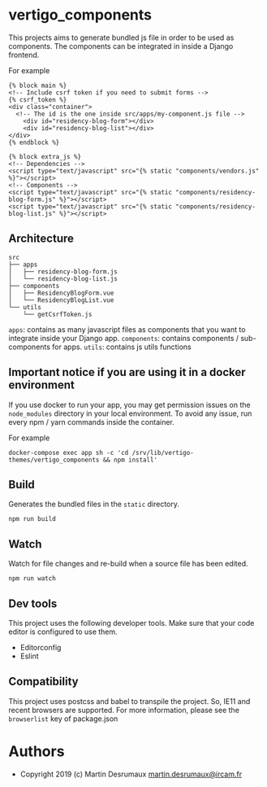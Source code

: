 # vertigo_components

This projects aims to generate bundled js file in order to be used as components.
The components can be integrated in inside a Django frontend.

For example
```
{% block main %}
<!-- Include csrf token if you need to submit forms -->
{% csrf_token %}
<div class="container">
  <!-- The id is the one inside src/apps/my-component.js file -->
	<div id="residency-blog-form"></div>
	<div id="residency-blog-list"></div>
</div>
{% endblock %}

{% block extra_js %}
<!-- Dependencies -->
<script type="text/javascript" src="{% static "components/vendors.js" %}"></script>
<!-- Components -->
<script type="text/javascript" src="{% static "components/residency-blog-form.js" %}"></script>
<script type="text/javascript" src="{% static "components/residency-blog-list.js" %}"></script>
```

## Architecture

```
src
├── apps
│   ├── residency-blog-form.js
│   └── residency-blog-list.js
├── components
│   ├── ResidencyBlogForm.vue
│   └── ResidencyBlogList.vue
└── utils
    └── getCsrfToken.js
```

`apps`: contains as many javascript files as components that you want to integrate inside your Django app.
`components`: contains components / sub-components for apps.
`utils`: contains js utils functions

## Important notice if you are using it in a docker environment


If you use docker to run your app, you may get permission issues on the `node_modules` directory in your local environment.
To avoid any issue, run every npm / yarn commands inside the container.

For example

```
docker-compose exec app sh -c 'cd /srv/lib/vertigo-themes/vertigo_components && npm install'
```

## Build

Generates the bundled files in the `static` directory.

```
npm run build
```

## Watch

Watch for file changes and re-build when a source file has been edited.

```
npm run watch
```

## Dev tools

This project uses the following developer tools. Make sure that your code editor is configured to use them.

- Editorconfig
- Eslint

## Compatibility

This project uses postcss and babel to transpile the project. So, IE11 and recent browsers are supported.
For more information, please see the `browserlist` key of package.json

# Authors

- Copyright 2019 (c) Martin Desrumaux <martin.desrumaux@ircam.fr>
